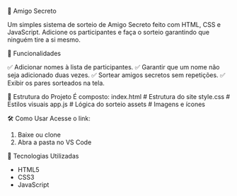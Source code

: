 🎁 Amigo Secreto

Um simples sistema de sorteio de Amigo Secreto feito com HTML, CSS e JavaScript. Adicione os participantes e faça o sorteio garantindo que ninguém tire a si mesmo.

🚀 Funcionalidades

✅ Adicionar nomes à lista de participantes.
✅ Garantir que um nome não seja adicionado duas vezes.
✅ Sortear amigos secretos sem repetições.
✅ Exibir os pares sorteados na tela.

📂 Estrutura do Projeto
É composto:
index.html  # Estrutura do site
style.css   # Estilos visuais
app.js      # Lógica do sorteio
assets      # Imagens e ícones

🛠️ Como Usar
Acesse o link: 
1. Baixe ou clone
2. Abra a pasta no VS Code

🔧 Tecnologias Utilizadas

- HTML5
- CSS3
- JavaScript
